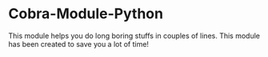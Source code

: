 # Cobra-Module-Python
This module helps you do long boring stuffs in couples of lines. This module has been created to save you a lot of time! 
